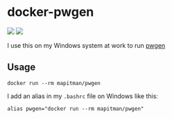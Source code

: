 # docker-pwgen
[![](https://images.microbadger.com/badges/image/mapitman/pwgen.svg)](https://microbadger.com/images/mapitman/pwgen "Get your own image badge on microbadger.com") [![](https://images.microbadger.com/badges/version/mapitman/pwgen.svg)](https://microbadger.com/images/mapitman/pwgen "Get your own version badge on microbadger.com")

I use this on my Windows system at work to run [pwgen](https://sourceforge.net/projects/pwgen/)

## Usage
```
docker run --rm mapitman/pwgen
```

I add an alias in my `.bashrc` file on Windows like this:
```
alias pwgen="docker run --rm mapitman/pwgen"
```
